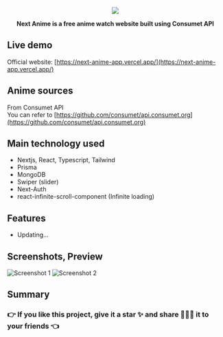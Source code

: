 <div align="center">
    <img src="https://res.cloudinary.com/annnn/image/upload/v1683898263/logo_id1pyr.png" />
</div>

<p align="center"><strong>Next Anime is a free anime watch website built using Consumet API</strong></p>

## Live demo

Official website: [https://next-anime-app.vercel.app/](https://next-anime-app.vercel.app/)

## Anime sources

From Consumet API  
You can refer to [https://github.com/consumet/api.consumet.org](https://github.com/consumet/api.consumet.org)

## Main technology used

- Nextjs, React, Typescript, Tailwind
- Prisma
- MongoDB
- Swiper (slider)
- Next-Auth
- react-infinite-scroll-component (Infinite loading)

## Features

- Updating...

## Screenshots, Preview

![Screenshot 1](https://res.cloudinary.com/annnn/image/upload/v1683903029/localhost_3000__2_sxk4pr.png)
![Screenshot 2](https://res.cloudinary.com/annnn/image/upload/v1683903024/localhost_3000__4_uea2iw.png)

## Summary

### 👉 If you like this project, give it a star ✨ and share 👨🏻‍💻 it to your friends 👈
